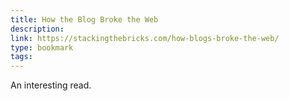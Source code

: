 ```yaml
---
title: How the Blog Broke the Web
description:
link: https://stackingthebricks.com/how-blogs-broke-the-web/
type: bookmark
tags:
---
```


An interesting read.
